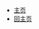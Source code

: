 <!-- wxw-docement/_sidebar.md 侧边栏-->

* [主页](/)
* [回主页](guide.md "The greatest guide in the world") 


